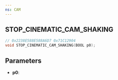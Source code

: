```yaml
---
ns: CAM
---
```

## STOP_CINEMATIC_CAM_SHAKING

```c
// 0x2238E588E588A6D7 0x71C12904
void STOP_CINEMATIC_CAM_SHAKING(BOOL p0);
```


## Parameters
* **p0**: 

